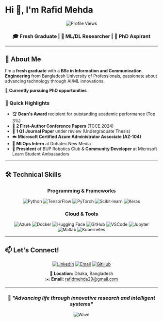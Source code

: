 # Hi 👋, I'm Rafid Mehda

<div align="center">

![Profile Views](https://komarev.com/ghpvc/?username=rafidmehda&label=Profile%20views&color=0e75b6&style=flat)

</div>

<h3 align="center">🎓 Fresh Graduate | 🔬 ML/DL Researcher | 🚀 PhD Aspirant</h3>

<div align="center">


</div>

---

## 🔬 About Me

I'm a **fresh graduate** with a **BSc in Information and Communication Engineering** from Bangladesh University of Professionals, passionate about advancing technology through AI/ML innovations.

🎯 **Currently pursuing PhD opportunities**

### 🌟 Quick Highlights
- 🏆 **Dean's Award** recipient for outstanding academic performance (Top 3%)
- 📄 **2 First-Author Conference Papers** (TCCE 2024)
- 📝 **1 Q1 Journal Paper** under review (Undergraduate Thesis)
- ☁️ **Microsoft Certified Azure Administrator Associate (AZ-104)**
- 🤖 **MLOps Intern** at Dohatec New Media
- 👥 **President** of BUP Robotics Club & **Community Developer** at Microsoft Learn Student Ambassadors

---

## 🛠️ Technical Skills

<div align="center">

### Programming & Frameworks
![Python](https://img.shields.io/badge/-Python-3776AB?style=flat-square&logo=python&logoColor=white)
![TensorFlow](https://img.shields.io/badge/-TensorFlow-FF6F00?style=flat-square&logo=tensorflow&logoColor=white)
![PyTorch](https://img.shields.io/badge/-PyTorch-EE4C2C?style=flat-square&logo=pytorch&logoColor=white)
![Scikit-learn](https://img.shields.io/badge/-Scikit--learn-F7931E?style=flat-square&logo=scikit-learn&logoColor=white)
![Keras](https://img.shields.io/badge/-Keras-D00000?style=flat-square&logo=keras&logoColor=white)


### Cloud & Tools
![Azure](https://img.shields.io/badge/-Azure-0089D6?style=flat-square&logo=microsoftazure&logoColor=white)
![Docker](https://img.shields.io/badge/-Docker-2496ED?style=flat-square&logo=docker&logoColor=white)
![Hugging Face](https://img.shields.io/badge/-Hugging%20Face-FF3B6A?style=flat-square&logo=huggingface&logoColor=white)
![GitHub](https://img.shields.io/badge/-GitHub-181717?style=flat-square&logo=github&logoColor=white)
![VSCode](https://img.shields.io/badge/-VS%20Code-007ACC?style=flat-square&logo=visualstudiocode&logoColor=white)
![Jupyter](https://img.shields.io/badge/-Jupyter-F37626?style=flat-square&logo=jupyter&logoColor=white)
![Matlab](https://img.shields.io/badge/-Matlab-0076A8?style=flat-square&logo=matlab&logoColor=white)
![Kubernetes](https://img.shields.io/badge/-Kubernetes-326CE5?style=flat-square&logo=kubernetes&logoColor=white)


</div>


---

## 📫 Let's Connect!

<div align="center">

[![LinkedIn](https://img.shields.io/badge/-LinkedIn-0077B5?style=for-the-badge&logo=linkedin&logoColor=white)](https://www.linkedin.com/in/rafid-mehda-bb95851b1/)
[![Email](https://img.shields.io/badge/-Email-D14836?style=for-the-badge&logo=gmail&logoColor=white)](mailto:rafidmehda29@gmail.com)
[![GitHub](https://img.shields.io/badge/-GitHub-181717?style=for-the-badge&logo=github&logoColor=white)](https://github.com/rafid29mehda)


📍 **Location:** Dhaka, Bangladesh  
✉️ **Email:** rafidmehda29@gmail.com

</div>

---

<div align="center">

### 💭 *"Advancing life through innovative research and intelligent systems"*

![Wave](https://raw.githubusercontent.com/mayhemantt/mayhemantt/Update/svg/Bottom.svg)

</div>
